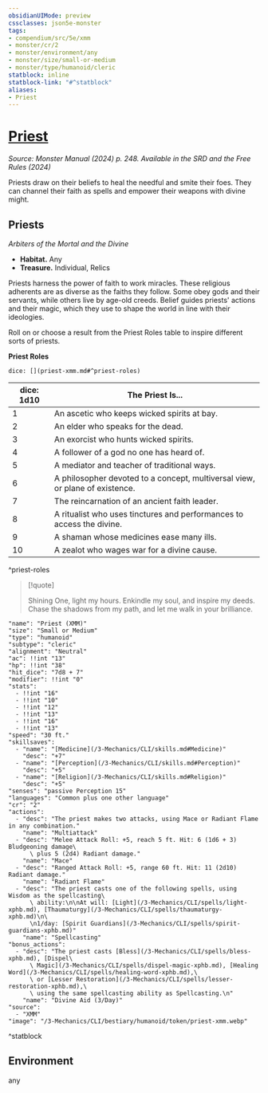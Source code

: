 ```yaml
---
obsidianUIMode: preview
cssclasses: json5e-monster
tags:
- compendium/src/5e/xmm
- monster/cr/2
- monster/environment/any
- monster/size/small-or-medium
- monster/type/humanoid/cleric
statblock: inline
statblock-link: "#^statblock"
aliases:
- Priest
---
```

# [Priest](3-Mechanics\CLI\bestiary\humanoid/priest-xmm.md)
*Source: Monster Manual (2024) p. 248. Available in the <span title='Systems Reference Document (5.2)'>SRD</span> and the Free Rules (2024)*  

Priests draw on their beliefs to heal the needful and smite their foes. They can channel their faith as spells and empower their weapons with divine might.

## Priests

*Arbiters of the Mortal and the Divine*

- **Habitat.** Any  
- **Treasure.** Individual, Relics  

Priests harness the power of faith to work miracles. These religious adherents are as diverse as the faiths they follow. Some obey gods and their servants, while others live by age-old creeds. Belief guides priests' actions and their magic, which they use to shape the world in line with their ideologies.

Roll on or choose a result from the Priest Roles table to inspire different sorts of priests.

**Priest Roles**

`dice: [](priest-xmm.md#^priest-roles)`

| dice: 1d10 | The Priest Is... |
|------------|------------------|
| 1 | An ascetic who keeps wicked spirits at bay. |
| 2 | An elder who speaks for the dead. |
| 3 | An exorcist who hunts wicked spirits. |
| 4 | A follower of a god no one has heard of. |
| 5 | A mediator and teacher of traditional ways. |
| 6 | A philosopher devoted to a concept, multiversal view, or plane of existence. |
| 7 | The reincarnation of an ancient faith leader. |
| 8 | A ritualist who uses tinctures and performances to access the divine. |
| 9 | A shaman whose medicines ease many ills. |
| 10 | A zealot who wages war for a divine cause. |
^priest-roles

> [!quote]  
> 
> Shining One, light my hours. Enkindle my soul, and inspire my deeds. Chase the shadows from my path, and let me walk in your brilliance.


```statblock
"name": "Priest (XMM)"
"size": "Small or Medium"
"type": "humanoid"
"subtype": "cleric"
"alignment": "Neutral"
"ac": !!int "13"
"hp": !!int "38"
"hit_dice": "7d8 + 7"
"modifier": !!int "0"
"stats":
  - !!int "16"
  - !!int "10"
  - !!int "12"
  - !!int "13"
  - !!int "16"
  - !!int "13"
"speed": "30 ft."
"skillsaves":
  - "name": "[Medicine](/3-Mechanics/CLI/skills.md#Medicine)"
    "desc": "+7"
  - "name": "[Perception](/3-Mechanics/CLI/skills.md#Perception)"
    "desc": "+5"
  - "name": "[Religion](/3-Mechanics/CLI/skills.md#Religion)"
    "desc": "+5"
"senses": "passive Perception 15"
"languages": "Common plus one other language"
"cr": "2"
"actions":
  - "desc": "The priest makes two attacks, using Mace or Radiant Flame in any combination."
    "name": "Multiattack"
  - "desc": "Melee Attack Roll: +5, reach 5 ft. Hit: 6 (1d6 + 3) Bludgeoning damage\
      \ plus 5 (2d4) Radiant damage."
    "name": "Mace"
  - "desc": "Ranged Attack Roll: +5, range 60 ft. Hit: 11 (2d10) Radiant damage."
    "name": "Radiant Flame"
  - "desc": "The priest casts one of the following spells, using Wisdom as the spellcasting\
      \ ability:\n\nAt will: [Light](/3-Mechanics/CLI/spells/light-xphb.md), [Thaumaturgy](/3-Mechanics/CLI/spells/thaumaturgy-xphb.md)\n\
      \n1/day: [Spirit Guardians](/3-Mechanics/CLI/spells/spirit-guardians-xphb.md)"
    "name": "Spellcasting"
"bonus_actions":
  - "desc": "The priest casts [Bless](/3-Mechanics/CLI/spells/bless-xphb.md), [Dispel\
      \ Magic](/3-Mechanics/CLI/spells/dispel-magic-xphb.md), [Healing Word](/3-Mechanics/CLI/spells/healing-word-xphb.md),\
      \ or [Lesser Restoration](/3-Mechanics/CLI/spells/lesser-restoration-xphb.md),\
      \ using the same spellcasting ability as Spellcasting.\n"
    "name": "Divine Aid (3/Day)"
"source":
  - "XMM"
"image": "/3-Mechanics/CLI/bestiary/humanoid/token/priest-xmm.webp"
```
^statblock

## Environment

any